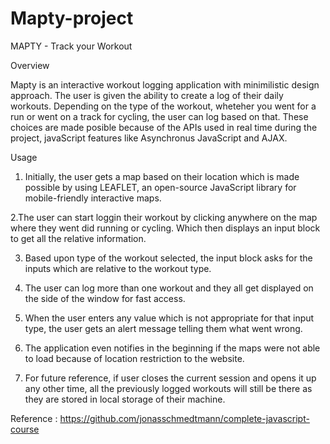 # Mapty-project
MAPTY - Track your Workout
 
 Overview
 
Mapty is an interactive workout logging application with minimilistic design approach. 
The user is given the ability to create a log of their daily workouts. 
Depending on the type of the workout, wheteher you went for a run or went on a track for cycling, the user can log based on that. 
These choices are made posible because of the APIs used in real time during the project, javaScript features like Asynchronus JavaScript and AJAX.
 
 Usage
 1. Initially, the user gets a map based on their location which is made possible by using LEAFLET, an open-source JavaScript library for mobile-friendly interactive maps.

 2.The user can start loggin their workout by clicking anywhere on the map where they went did running or cycling. Which then displays an input block to get all the relative information.
 
 3. Based upon type of the workout selected, the input block asks for the inputs which are relative to the workout type.
 
 4. The user can log more than one workout and they all get displayed on the side of the window for fast access.
 
 5. When the user enters any value which is not appropriate for that input type, the user gets an alert message telling them what went wrong.
 
 6. The application even notifies in the beginning if the maps were not able to load because of location restriction to the website.
 
 7. For future reference, if user closes the current session and opens it up any other time, all the previously logged workouts will still be there as they are stored in local storage of their machine.
 
<!--  Screenshots:
 
 ![Test Image 1](https://github.com/Maninderjeet31/Forkify/blob/master/pics/First.png)
 
 ![Test Image 2](https://github.com/Maninderjeet31/Forkify/blob/master/pics/Detail.png)
  
 ![Test Image 3](https://github.com/Maninderjeet31/Forkify/blob/master/pics/Serv.png)
   
 ![Test Image 4](https://github.com/Maninderjeet31/Forkify/blob/master/pics/Fav.png)
    
 ![Test Image 5](https://github.com/Maninderjeet31/Forkify/blob/master/pics/Add.png)
     
 ![Test Image 6](https://github.com/Maninderjeet31/Forkify/blob/master/pics/AddChange.png)
  -->
 
 
 
 Reference : https://github.com/jonasschmedtmann/complete-javascript-course
